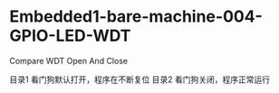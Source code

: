 # Embedded1-bare-machine-004-GPIO-LED-WDT
Compare WDT Open And Close 

目录1 看门狗默认打开，程序在不断复位
目录2 看门狗关闭，程序正常运行
